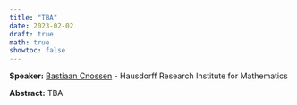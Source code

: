 ```yaml
---
title: "TBA"
date: 2023-02-02
draft: true
math: true
showtoc: false
---
```


**Speaker:** [Bastiaan Cnossen](https://www.hcm.uni-bonn.de/people/phd-students/profile/bastiaan-cnossen/) - Hausdorff Research Institute for Mathematics

**Abstract:** TBA